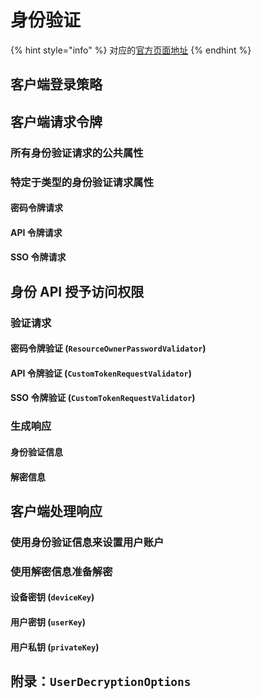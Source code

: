 # 身份验证

{% hint style="info" %}
对应的[官方页面地址](https://contributing.bitwarden.com/architecture/deep-dives/authentication/)
{% endhint %}

## 客户端登录策略 <a href="#client-login-strategies" id="client-login-strategies"></a>

## 客户端请求令牌 <a href="#client-requests-a-token" id="client-requests-a-token"></a>

### 所有身份验证请求的公共属性 <a href="#common-properties-of-all-authentication-requests" id="common-properties-of-all-authentication-requests"></a>

### 特定于类型的身份验证请求属性 <a href="#type-specific-authentication-request-properties" id="type-specific-authentication-request-properties"></a>

#### 密码令牌请求 <a href="#password-token-requests" id="password-token-requests"></a>

#### API 令牌请求 <a href="#api-token-requests" id="api-token-requests"></a>

#### SSO 令牌请求 <a href="#sso-token-requests" id="sso-token-requests"></a>

## 身份 API 授予访问权限 <a href="#identity-api-grants-access" id="identity-api-grants-access"></a>

### 验证请求 <a href="#validating-the-request" id="validating-the-request"></a>

#### 密码令牌验证 (`ResourceOwnerPasswordValidator`) <a href="#password-token-validation" id="password-token-validation"></a>

#### API 令牌验证 (`CustomTokenRequestValidator`) <a href="#api-token-request-validation" id="api-token-request-validation"></a>

#### SSO 令牌验证 (`CustomTokenRequestValidator`) <a href="#sso-token-request-validation" id="sso-token-request-validation"></a>

### 生成响应 <a href="#generating-a-response" id="generating-a-response"></a>

#### 身份验证信息 <a href="#authentication-information" id="authentication-information"></a>

#### 解密信息 <a href="#decryption-information" id="decryption-information"></a>

## 客户端处理响应 <a href="#client-handles-the-response" id="client-handles-the-response"></a>

### 使用身份验证信息来设置用户账户 <a href="#use-the-authentication-information-to-set-up-the-users-account" id="use-the-authentication-information-to-set-up-the-users-account"></a>

### 使用解密信息准备解密 <a href="#use-the-decryption-information-to-prepare-for-decryption" id="use-the-decryption-information-to-prepare-for-decryption"></a>

#### 设备密钥 (`deviceKey`) <a href="#device-key" id="device-key"></a>

#### 用户密钥 (`userKey`) <a href="#user-key" id="user-key"></a>

#### 用户私钥 (`privateKey`) <a href="#user-private-key" id="user-private-key"></a>

## 附录：`UserDecryptionOptions` <a href="#appendix" id="appendix"></a>
